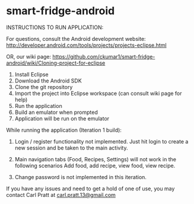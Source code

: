 smart-fridge-android
====================

INSTRUCTIONS TO RUN APPLICATION:

For questions, consult the Android development website:
http://developer.android.com/tools/projects/projects-eclipse.html

OR, our wiki page:
https://github.com/ckumar1/smart-fridge-android/wiki/Cloning-project-for-eclipse

1. Install Eclipse
2. Download the Android SDK
3. Clone the git repository
4. Import the project into Eclipse workspace (can consult wiki page for help)
5. Run the application
6. Build an emulator when prompted
7. Application will be run on the emulator

While running the application (Iteration 1 build):

1. Login / register functionality not implemented. Just hit login to create a new session and be taken to the main activity.
 
2. Main navigation tabs (Food, Recipes, Settings) will not work in the following scenarios
Add food, add recipe, view food, view recipe.

3. Change password is not implemented in this iteration.


If you have any issues and need to get a hold of one of use, you may contact Carl Pratt at carl.pratt.13@gmail.com

